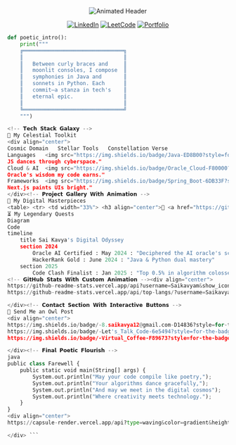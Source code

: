 <!-- 𝗛𝗲𝗮𝗱𝗲𝗿 𝗪𝗶𝘁𝗵 𝗔𝗻𝗶𝗺𝗮𝘁𝗲𝗱 𝗚𝗿𝗮𝗱𝗶𝗲𝗻𝘁 -->
<div align="center">
  <img src="https://readme-typing-svg.demolab.com?font=Poiret+One&size=35&duration=4000&pause=1000&color=FFD700&center=true&vCenter=true&width=800&height=80&lines=✨+Sai+Kavya+Majjiga;🌙+Digital+Poet+~+Algorithm+Artist+~+Cloud+Architect" alt="Animated Header">
</div>

<!-- 𝗣𝗿𝗼𝗳𝗶𝗹𝗲 𝗕𝗮𝗱𝗴𝗲𝘀 𝗪𝗶𝘁𝗵 𝗛𝗼𝘃𝗲𝗿 𝗘𝗳𝗳𝗲𝗰𝘁𝘀 -->
<div align="center">
  
[![LinkedIn](https://img.shields.io/badge/-Let's_Collab_on_a_Digital_Sonnet-0A66C2?style=for-the-badge&logo=linkedin&logoColor=white&labelColor=101010)](https://www.linkedin.com/in/sai-kavya-m-6a76252a7/)
[![LeetCode](https://img.shields.io/badge/-350%2B_Algorithmic_Haikus-FFA116?style=for-the-badge&logo=leetcode&logoColor=black&labelColor=101010)](https://leetcode.com/u/Saikavya_04/)
[![Portfolio](https://img.shields.io/badge/-My_Digital_Manuscript-FF7139?style=for-the-badge&logo=vercel&logoColor=white&labelColor=101010)](https://my-portfolio-three-umber-11.vercel.app/)

</div>

<!-- 𝗜𝗻𝘁𝗿𝗼 𝗪𝗶𝘁𝗵 𝗔𝗦𝗖𝗜𝗜 𝗔𝗿𝘁 -->
```python
def poetic_intro():
    print("""
    ╔════════════════════════════════╗
    ║                                ║
    ║   Between curly braces and     ║
    ║   moonlit consoles, I compose  ║
    ║   symphonies in Java and       ║
    ║   sonnets in Python. Each      ║
    ║   commit—a stanza in tech's    ║
    ║   eternal epic.                ║
    ║                                ║
    ╚════════════════════════════════╝
    """)

<!-- 𝗧𝗲𝗰𝗵 𝗦𝘁𝗮𝗰𝗸 𝗚𝗮𝗹𝗮𝘅𝘆 -->
🌠 My Celestial Toolkit
<div align="center">
Cosmic Domain	Stellar Tools	Constellation Verse
Languages	<img src="https://img.shields.io/badge/Java-ED8B00?style=for-the-badge&logo=openjdk&logoColor=white"> <img src="https://img.shields.io/badge/Python-3776AB?style=for-the-badge&logo=python&logoColor=white"> <img src="https://img.shields.io/badge/JavaScript-F7DF1E?style=for-the-badge&logo=javascript&logoColor=black">	"Java's strength, Python's grace,
JS dances through cyberspace."
Cloud & AI	<img src="https://img.shields.io/badge/Oracle_Cloud-F80000?style=for-the-badge&logo=oracle&logoColor=white"> <img src="https://img.shields.io/badge/AWS-232F3E?style=for-the-badge&logo=amazonaws&logoColor=white"> <img src="https://img.shields.io/badge/scikit_learn-F7931E?style=for-the-badge&logo=scikit-learn&logoColor=white">	"Clouds whisper, AI learns,
Oracle's wisdom my code earns."
Frameworks	<img src="https://img.shields.io/badge/Spring_Boot-6DB33F?style=for-the-badge&logo=spring&logoColor=white"> <img src="https://img.shields.io/badge/Flask-000000?style=for-the-badge&logo=flask&logoColor=white"> <img src="https://img.shields.io/badge/Next.js-000000?style=for-the-badge&logo=next.js&logoColor=white">	"Spring's bloom, Flask's light,
Next.js paints UIs bright."
</div><!-- 𝗣𝗿𝗼𝗷𝗲𝗰𝘁 𝗚𝗮𝗹𝗹𝗲𝗿𝘆 𝗪𝗶𝘁𝗵 𝗔𝗻𝗶𝗺𝗮𝘁𝗶𝗼𝗻 -->
🌌 My Digital Masterpieces
<table> <tr> <td width="33%"> <h3 align="center">🔮 <a href="https://github.com/Saikavyam/Aptos--LearntoEarn">Aptos Learn-to-Earn</a></h3> <p align="center"><em>"Where blockchain meets Shakespearean might,<br>Tokens flow like sonnets in byte."</em></p> <p align="center"> <img src="https://img.shields.io/badge/-Next.js-000000?style=flat-square&logo=next.js"> <img src="https://img.shields.io/badge/-Move-5E17EB?style=flat-square"> <img src="https://img.shields.io/badge/-Firebase-FFCA28?style=flat-square&logo=firebase"> </p> </td> <td width="33%"> <h3 align="center">🎬 <a href="https://github.com/Saikavyam/NetflixRecommendation">Netflix Recommender</a></h3> <p align="center"><em>"Like a bard predicting your next delight,<br>87% accurate in cinematic foresight."</em></p> <p align="center"> <img src="https://img.shields.io/badge/-Python-3776AB?style=flat-square&logo=python"> <img src="https://img.shields.io/badge/-Flask-000000?style=flat-square&logo=flask"> <img src="https://img.shields.io/badge/-Redis-DC382D?style=flat-square&logo=redis"> </p> </td> <td width="33%"> <h3 align="center">💰 <a href="https://github.com/Saikavyam/cloud-spend-sculptorl">Cloud Cost Optimizer</a></h3> <p align="center"><em>"Counting cloud coins with ML eyes,<br>Saved $15K—a fiscal prize."</em></p> <p align="center"> <img src="https://img.shields.io/badge/-Scikit_learn-F7931E?style=flat-square&logo=scikit-learn"> <img src="https://img.shields.io/badge/-SQLite-003B57?style=flat-square&logo=sqlite"> <img src="https://img.shields.io/badge/-JWT-000000?style=flat-square&logo=json-web-tokens"> </p> </td> </tr> </table><!-- 𝗔𝗰𝗵𝗶𝗲𝘃𝗲𝗺𝗲𝗻𝘁𝘀 𝗧𝗶𝗺𝗲𝗹𝗶𝗻𝗲 -->
⏳ My Legendary Quests
Diagram
Code
timeline
    title Sai Kavya's Digital Odyssey
    section 2024
        Oracle AI Certified : May 2024 : "Deciphered the AI oracle's scrolls"
        HackerRank Gold : June 2024 : "Java & Python dual mastery"
    section 2025
        Code Clash Finalist : Jan 2025 : "Top 0.5% in algorithm colosseum"
<!-- 𝗚𝗶𝘁𝗛𝘂𝗯 𝗦𝘁𝗮𝘁𝘀 𝗪𝗶𝘁𝗵 𝗖𝘂𝘀𝘁𝗼𝗺 𝗔𝗻𝗶𝗺𝗮𝘁𝗶𝗼𝗻 --><div align="center">
https://github-readme-stats.vercel.app/api?username=Saikavyam&show_icons=true&theme=radical&hide_title=true&line_height=24&include_all_commits=true&count_private=true&custom_title=My%2520Digital%2520Footprint
https://github-readme-stats.vercel.app/api/top-langs/?username=Saikavyam&layout=compact&theme=nightowl&hide_border=true&langs_count=6

</div><!-- 𝗖𝗼𝗻𝘁𝗮𝗰𝘁 𝗦𝗲𝗰𝘁𝗶𝗼𝗻 𝗪𝗶𝘁𝗵 𝗜𝗻𝘁𝗲𝗿𝗮𝗰𝘁𝗶𝘃𝗲 𝗕𝘂𝘁𝘁𝗼𝗻𝘀 -->
📮 Send Me an Owl Post
<div align="center">
https://img.shields.io/badge/-8.saikavya12@gmail.com-D14836?style=for-the-badge&logo=gmail&logoColor=white
https://img.shields.io/badge/-Let's_Talk_Code-6e5494?style=for-the-badge&logo=discord&logoColor=white
https://img.shields.io/badge/-Virtual_Coffee-F89673?style=for-the-badge&logo=google-meet&logoColor=white

</div><!-- 𝗙𝗶𝗻𝗮𝗹 𝗣𝗼𝗲𝘁𝗶𝗰 𝗙𝗹𝗼𝘂𝗿𝗶𝘀𝗵 -->
java
public class Farewell {
    public static void main(String[] args) {
        System.out.println("May your code compile like poetry,");
        System.out.println("Your algorithms dance gracefully,");
        System.out.println("And may we meet in the digital cosmos");
        System.out.println("Where creativity meets technology.");
    }
}
<div align="center">
https://capsule-render.vercel.app/api?type=waving&color=gradient&height=120&section=footer&text=Thank+You+For+Visiting+My+Digital+Garden&fontSize=20&fontAlignY=65

</div> ```
